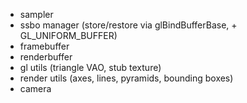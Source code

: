 * sampler
* ssbo manager (store/restore via glBindBufferBase, + GL_UNIFORM_BUFFER)
* framebuffer
* renderbuffer
* gl utils (triangle VAO, stub texture)
* render utils (axes, lines, pyramids, bounding boxes)
* camera